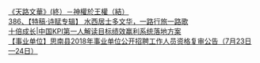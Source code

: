   
[《天路文華》(終）－神權於王權（結）](http://www.dianyue.me/archives/080/s3yz0thqpaylzrf9/)  
[386、【特稿·诗赋专辑】  水西居士多文华，一路行旅一路歌](http://www.dianyue.me/archives/526/ahjtt1c2gzv0pe44/)  
[十倍成长|中国KPI第一人解读目标绩效赢利系统落地方案](http://www.dianyue.me/archives/176/1k8psg7qbem28vdu/)  
[【事业单位】思南县2018年事业单位公开招聘工作人员资格复审公告（7月23日—24日）](http://www.dianyue.me/archives/392/dqzq597trm38scsk/)